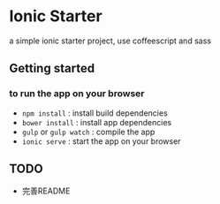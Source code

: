 # Ionic Starter

a simple ionic starter project, use coffeescript and sass


## Getting started

### to run the app on your browser
- `npm install` : install build dependencies
- `bower install` : install app dependencies
- `gulp` or `gulp watch` : compile the app
- `ionic serve` : start the app on your browser

## TODO
- 完善README
